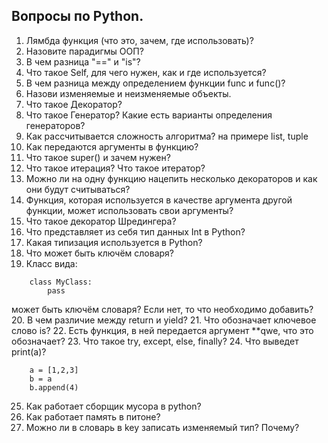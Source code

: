 ## Вопросы по Python.

1. Лямбда функция (что это, зачем, где использовать)?
2. Назовите парадигмы ООП?
3. В чем разница "==" и "is"?
4. Что такое Self, для чего нужен, как и где используется?
5. В чем разница между определением функции func и func()?
6. Назови изменяемые и неизменяемые объекты.
7. Что такое Декоратор?
8. Что такое Генератор? Какие есть варианты определения генераторов?
9. Как рассчитывается сложность алгоритма? на примере list, tuple
10. Как передаются аргументы в функцию?
11. Что такое super() и зачем нужен?
12. Что такое итерация? Что такое итератор?
13. Можно ли на одну функцию нацепить несколько декораторов и как они будут считываться?
14. Функция, которая используется в качестве аргумента другой функции, может использовать свои аргументы?
15. Что такое декоратор Шредингера?
16. Что представляет из себя тип данных Int в Python?
17. Какая типизация используется в Python?
18. Что может быть ключём словаря?
19. Класс вида:
    
```
    class MyClass:
        pass
```

может быть ключём словаря? Если нет, то что необходимо добавить?
20. В чем различие между return и yield?
21. Что обозначает ключевое слово is?
22. Есть функция, в ней передается аргумент **qwe, что это обозначает?
23. Что такое try, except, else, finally?
24. Что выведет print(a)?

```
    a = [1,2,3]
    b = a
    b.append(4)
```
25. Как работает сборщик мусора в python?
26. Как работает память в питоне?
27. Можно ли в словарь в key записать изменяемый тип? Почему?